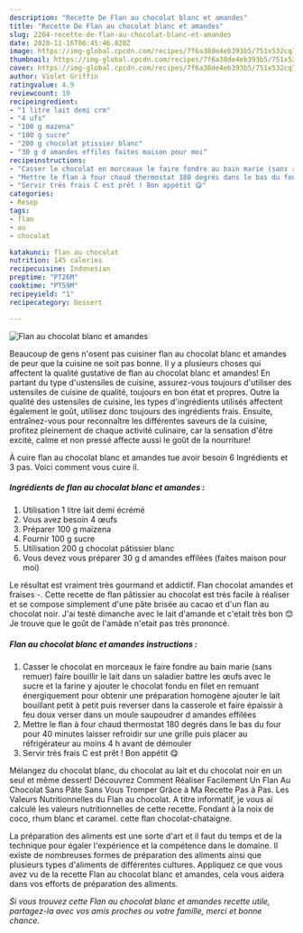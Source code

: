 ```yaml
---
description: "Recette De Flan au chocolat blanc et amandes"
title: "Recette De Flan au chocolat blanc et amandes"
slug: 2204-recette-de-flan-au-chocolat-blanc-et-amandes
date: 2020-11-16T06:45:46.828Z
image: https://img-global.cpcdn.com/recipes/7f6a38de4eb393b5/751x532cq70/flan-au-chocolat-blanc-et-amandes-photo-principale-de-la-recette.jpg
thumbnail: https://img-global.cpcdn.com/recipes/7f6a38de4eb393b5/751x532cq70/flan-au-chocolat-blanc-et-amandes-photo-principale-de-la-recette.jpg
cover: https://img-global.cpcdn.com/recipes/7f6a38de4eb393b5/751x532cq70/flan-au-chocolat-blanc-et-amandes-photo-principale-de-la-recette.jpg
author: Violet Griffin
ratingvalue: 4.9
reviewcount: 10
recipeingredient:
- "1 litre lait demi crm"
- "4 ufs"
- "100 g mazena"
- "100 g sucre"
- "200 g chocolat ptissier blanc"
- "30 g d amandes effiles faites maison pour moi"
recipeinstructions:
- "Casser le chocolat en morceaux le faire fondre au bain marie (sans remuer) faire bouillir le lait dans un saladier battre les œufs avec le sucre et la farine y ajouter le chocolat fondu en filet en remuant énergiquement pour obtenir une préparation homogène ajouter le lait bouillant petit à petit puis reverser dans la casserole et faire épaissir à feu doux verser dans un moule saupoudrer d amandes effilées"
- "Mettre le flan à four chaud thermostat 180 degrés dans le bas du four pour 40 minutes laisser refroidir sur une grille puis placer au réfrigérateur au moins 4 h avant de démouler"
- "Servir très frais C est prêt ! Bon appétit 😋"
categories:
- Resep
tags:
- flan
- au
- chocolat

katakunci: flan au chocolat 
nutrition: 145 calories
recipecuisine: Indonesian
preptime: "PT26M"
cooktime: "PT59M"
recipeyield: "1"
recipecategory: Dessert

---
```



![Flan au chocolat blanc et amandes](https://img-global.cpcdn.com/recipes/7f6a38de4eb393b5/751x532cq70/flan-au-chocolat-blanc-et-amandes-photo-principale-de-la-recette.jpg)

Beaucoup de gens n'osent pas cuisiner flan au chocolat blanc et amandes de peur que la cuisine ne soit pas bonne. Il y a plusieurs choses qui affectent la qualité gustative de flan au chocolat blanc et amandes! En partant du type d'ustensiles de cuisine, assurez-vous toujours d'utiliser des ustensiles de cuisine de qualité, toujours en bon état et propres. Outre la qualité des ustensiles de cuisine, les types d'ingrédients utilisés affectent également le goût, utilisez donc toujours des ingrédients frais. Ensuite, entraînez-vous pour reconnaître les différentes saveurs de la cuisine, profitez pleinement de chaque activité culinaire, car la sensation d'être excité, calme et non pressé affecte aussi le goût de la nourriture!

<!--inarticleads1-->

À cuire flan au chocolat blanc et amandes tue avoir besoin 6 Ingrédients et 3 pas. Voici comment vous cuire il.

##### Ingrédients de flan au chocolat blanc et amandes :

1. Utilisation 1 litre lait demi écrémé
1. Vous avez besoin 4 œufs
1. Préparer 100 g maïzena
1. Fournir 100 g sucre
1. Utilisation 200 g chocolat pâtissier blanc
1. Vous devez vous préparer 30 g d amandes effilées (faites maison pour moi)


Le résultat est vraiment très gourmand et addictif. Flan chocolat amandes et fraises -. Cette recette de flan pâtissier au chocolat est très facile à réaliser et se compose simplement d&#39;une pâte brisée au cacao et d&#39;un flan au chocolat noir. J&#39;ai testé dimanche avec le lait d&#39;amande et c&#39;etait très bon 😊 Je trouve que le goût de l&#39;amàde n&#39;etait pas très prononcé. 

<!--inarticleads2-->

##### Flan au chocolat blanc et amandes instructions :

1. Casser le chocolat en morceaux le faire fondre au bain marie (sans remuer) faire bouillir le lait dans un saladier battre les œufs avec le sucre et la farine y ajouter le chocolat fondu en filet en remuant énergiquement pour obtenir une préparation homogène ajouter le lait bouillant petit à petit puis reverser dans la casserole et faire épaissir à feu doux verser dans un moule saupoudrer d amandes effilées
1. Mettre le flan à four chaud thermostat 180 degrés dans le bas du four pour 40 minutes laisser refroidir sur une grille puis placer au réfrigérateur au moins 4 h avant de démouler
1. Servir très frais C est prêt ! Bon appétit 😋


Mélangez du chocolat blanc, du chocolat au lait et du chocolat noir en un seul et même dessert! Découvrez Comment Réaliser Facilement Un Flan Au Chocolat Sans Pâte Sans Vous Tromper Grâce à Ma Recette Pas à Pas. Les Valeurs Nutritionnelles du Flan au chocolat. A titre informatif, je vous ai calculé les valeurs nutritionnelles de cette recette. Fondant à la noix de coco, rhum blanc et caramel. cette flan chocolat-chataigne. 

<!--inarticleads1-->

<p>
La préparation des aliments est une sorte d'art et il faut du temps et de la technique pour égaler l'expérience et la compétence dans le domaine. Il existe de nombreuses formes de préparation des aliments ainsi que plusieurs types d'aliments de différentes cultures. Appliquez ce que vous avez vu de la recette Flan au chocolat blanc et amandes, cela vous aidera dans vos efforts de préparation des aliments.
</p>

<p>
<i>Si vous trouvez cette Flan au chocolat blanc et amandes recette utile, partagez-la avec vos amis proches ou votre famille, merci et bonne chance.</i>
</p>
